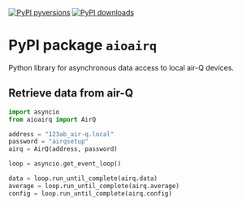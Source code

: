 [![PyPI pyversions](https://img.shields.io/pypi/pyversions/aioairq.svg)](https://pypi.org/project/aioairq/0.1.1/)
[![PyPI downloads](https://pepy.tech/badge/aioairq)](https://pypi.org/project/aioairq/0.1.1/)
# PyPI package `aioairq`

Python library for asynchronous data access to local air-Q devices.

## Retrieve data from air-Q

```python
import asyncio
from aioairq import AirQ

address = "123ab_air-q.local"
password = "airqsetup"
airq = AirQ(address, password)

loop = asyncio.get_event_loop()

data = loop.run_until_complete(airq.data)
average = loop.run_until_complete(airq.average)
config = loop.run_until_complete(airq.config)
```
